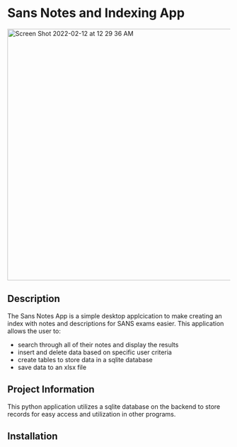 # Sans Notes and Indexing App

 <img width="569" alt="Screen Shot 2022-02-12 at 12 29 36 AM" src="https://user-images.githubusercontent.com/16394280/153698363-d1e68fc1-ae82-4879-968a-b0d756b543f7.png">

## Description

The Sans Notes App is a simple desktop applcication to make creating an index with notes and descriptions for SANS exams easier.  This application allows the user to:
- search through all of their notes and display the results
- insert and delete data based on specific user criteria
- create tables to store data in a sqlite database
- save data to an xlsx file

## Project Information

This python application utilizes a sqlite database on the backend to store records for easy access and utilization in other programs.

## Installation
